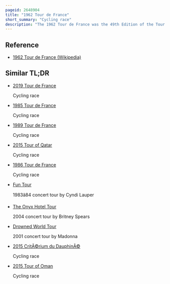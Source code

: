 ```yaml
---
pageid: 2648904
title: "1962 Tour de France"
short_summary: "Cycling race"
description: "The 1962 Tour de France was the 49th Edition of the Tour de France one of Cycling's greatest Tours. The 4274 Km Race consisted of 22 Stages including two split Stages starting on June 24 in Nancy and Finishing on July 15 in Paris Park Des Princes. There were four Time Trials and no Rest Days. After more than 30 Years, the Tour was again contested by Trade Teams instead of national Teams. Jacques Anquetil of the Team Saint-Raphalhelyetthutchinson won the general Classification defending his Title and won the third Tour de France. Jef Planckaert placed second, 4 Min 59 S in Arrears, and Raymond Poulidor was third, over ten Minutes behind Anquetil."
---
```


## Reference

- [1962 Tour de France (Wikipedia)](https://en.wikipedia.org/?curid=2648904)

## Similar TL;DR

- [2019 Tour de France](/tldr/en/2019-tour-de-france)

  Cycling race

- [1985 Tour de France](/tldr/en/1985-tour-de-france)

  Cycling race

- [1989 Tour de France](/tldr/en/1989-tour-de-france)

  Cycling race

- [2015 Tour of Qatar](/tldr/en/2015-tour-of-qatar)

  Cycling race

- [1986 Tour de France](/tldr/en/1986-tour-de-france)

  Cycling race

- [Fun Tour](/tldr/en/fun-tour)

  1983â84 concert tour by Cyndi Lauper

- [The Onyx Hotel Tour](/tldr/en/the-onyx-hotel-tour)

  2004 concert tour by Britney Spears

- [Drowned World Tour](/tldr/en/drowned-world-tour)

  2001 concert tour by Madonna

- [2015 CritÃ©rium du DauphinÃ©](/tldr/en/2015-criterium-du-dauphine)

  Cycling race

- [2015 Tour of Oman](/tldr/en/2015-tour-of-oman)

  Cycling race
